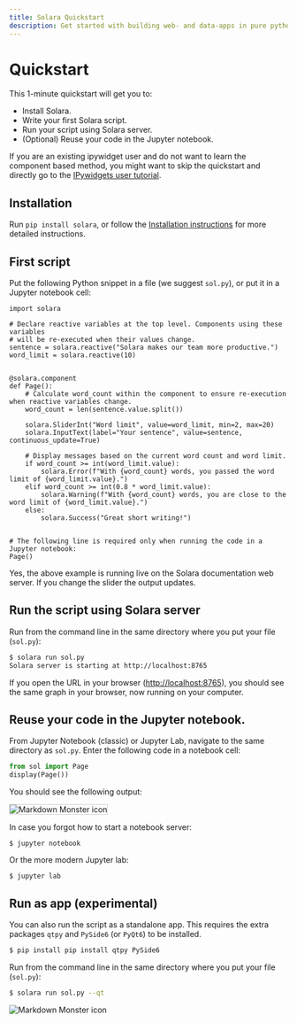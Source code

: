 ```yaml
---
title: Solara Quickstart
description: Get started with building web- and data-apps in pure python with Solara.
---
```


# Quickstart

This 1-minute quickstart will get you to:

   * Install Solara.
   * Write your first Solara script.
   * Run your script using Solara server.
   * (Optional) Reuse your code in the Jupyter notebook.

If you are an existing ipywidget user and do not want to learn the component based method, you might want to skip the quickstart and directly go to the [IPywidgets user tutorial](/documentation/getting_started/tutorials/ipywidgets).

## Installation


Run `pip install solara`, or follow the [Installation instructions](/documentation/getting_started/installing) for more detailed instructions.


## First script

Put the following Python snippet in a file (we suggest `sol.py`), or put it in a Jupyter notebook cell:

```solara {pycafe-link}
import solara

# Declare reactive variables at the top level. Components using these variables
# will be re-executed when their values change.
sentence = solara.reactive("Solara makes our team more productive.")
word_limit = solara.reactive(10)


@solara.component
def Page():
    # Calculate word_count within the component to ensure re-execution when reactive variables change.
    word_count = len(sentence.value.split())

    solara.SliderInt("Word limit", value=word_limit, min=2, max=20)
    solara.InputText(label="Your sentence", value=sentence, continuous_update=True)

    # Display messages based on the current word count and word limit.
    if word_count >= int(word_limit.value):
        solara.Error(f"With {word_count} words, you passed the word limit of {word_limit.value}.")
    elif word_count >= int(0.8 * word_limit.value):
        solara.Warning(f"With {word_count} words, you are close to the word limit of {word_limit.value}.")
    else:
        solara.Success("Great short writing!")


# The following line is required only when running the code in a Jupyter notebook:
Page()
```

Yes, the above example is running live on the Solara documentation web server. If you change the slider the output updates.

## Run the script using Solara server

Run from the command line in the same directory where you put your file (`sol.py`):

```bash
$ solara run sol.py
Solara server is starting at http://localhost:8765
```

If you open the URL in your browser ([http://localhost:8765](http://localhost:8765)), you should see the same graph in your browser, now running on your computer.

## Reuse your code in the Jupyter notebook.

From Jupyter Notebook (classic) or Jupyter Lab, navigate to the same directory as `sol.py`. Enter the following code in a notebook cell:

```python
from sol import Page
display(Page())
```

You should see the following output:

<img src="https://dxhl76zpt6fap.cloudfront.net/public/quickstart-notebook.webp" alt="Markdown Monster icon" style="border: 1px solid #ccc;" />

In case you forgot how to start a notebook server:

    $ jupyter notebook

Or the more modern Jupyter lab:

    $ jupyter lab


## Run as app (experimental)

You can also run the script as a standalone app. This requires the extra packages `qtpy` and `PySide6` (or `PyQt6`) to be installed.

```bash
$ pip install pip install qtpy PySide6
```

Run from the command line in the same directory where you put your file (`sol.py`):

```bash
$ solara run sol.py --qt
```


<img src="https://dxhl76zpt6fap.cloudfront.net/public/solara-quickstart-app.webp" alt="Markdown Monster icon"/>

